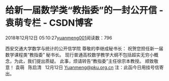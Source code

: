 
# 给新一届数学类“教指委”的一封公开信 - 袁萌专栏 - CSDN博客

2018年12月12日 05:10:27[yuanmeng001](https://me.csdn.net/yuanmeng001)阅读数：796


西安交通大学数学与统计的公开信学院
尊敬的李继成秘书长：
祝贺您担任新一届数学课程类“教指委” 秘书长。
现行普通高校数学教学大纲不包括超实无穷小概念，为此，我们提出质疑。
此事，烦请转告“教指委”主任徐宗本教授。
顺致敬意！
袁萌   陈启清   12月12日
[Yuanmeng@pku.org.cn](mailto:Yuanmeng@pku.org.cn)
注：此函今日用挂号信寄出。

